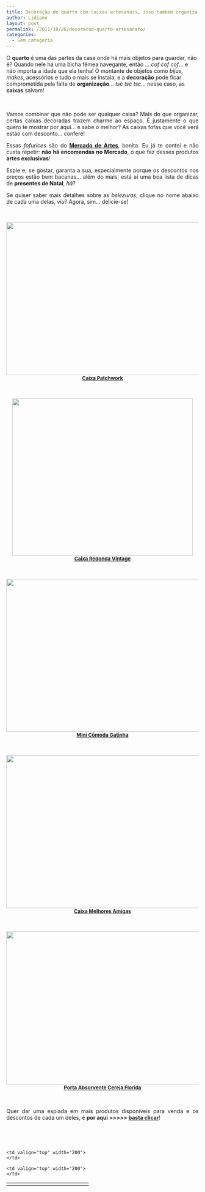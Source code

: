 ```yaml
---
title: Decoração de quarto com caixas artesanais… isso também organiza!
author: Lidiane
layout: post
permalink: /2011/10/26/decoracao-quarto-artesanato/
categories:
  - Sem categoria
---
```

O **quarto** é uma das partes da casa onde há mais objetos para guardar, não é? Quando nele há uma bicha fêmea navegante, então … _cof cof cof_… e não importa a idade que ela tenha! O montante de objetos como _bijus, makes_, acessórios e tudo o mais se instala, e a **decoração** pode ficar comprometida pela falta de **organização**… _tsc tsc tsc_… nesse caso, as **caixas** salvam!

&nbsp;

<p align="justify">
  Vamos combinar que não pode ser qualquer caixa? Mais do que organizar, certas caixas decoradas trazem charme ao espaço. É justamente o que quero te mostrar por aqui… e sabe o melhor? As caixas fofas que você verá estão com desconto… confere!
</p>

<!--more-->

<p align="justify">
  Essas<em> fofurices</em> são do<strong> <a href="http://www.trololodemulher.com.br/loja/" target="_blank" rel="noopener noreferrer">Mercado de Artes</a></strong>, bonita. Eu já te contei e não custa repetir: <strong>não há encomendas no Mercado</strong>, o que faz desses produtos <strong>artes exclusivas</strong>!
</p>

<p align="justify">
  Espie e, se gostar, garanta a sua, especialmente porque os descontos nos preços estão bem bacanas… além do mais, está aí uma boa lista de dicas de <strong>presentes de Natal</strong>, <em>hã</em>?
</p>

<p align="justify">
  Se quiser saber mais detalhes sobre as <em>belezuras</em>, clique no nome abaixo de cada uma delas, <em>viu</em>? Agora, sim… delicie-se!
</p>

&nbsp;

<p align="center">
  <strong><span style="font-size: small;"><a href="https://www.trololodemulher.com.br/2011/04/Caixa-Patchwork-2.jpg"><img class="alignnone size-full wp-image-6256" title="Caixa Patchwork 2" src="https://www.trololodemulher.com.br/2011/04/Caixa-Patchwork-2.jpg" alt="" width="600" height="400" /></a><br /> <a href="http://www.trololodemulher.com.br/loja/2010/09/08/caixa-patchwork/" target="_blank" rel="noopener noreferrer">Caixa Patchwork</a></span></strong>
</p>

&nbsp;

<p align="center">
  <strong><span style="font-size: small;"><a href="https://www.trololodemulher.com.br/2011/04/Caixa-Redonda-Vintage.jpg"><img class="alignnone size-full wp-image-6252" title="Caixa Redonda Vintage" src="https://www.trololodemulher.com.br/2011/04/Caixa-Redonda-Vintage.jpg" alt="" width="474" height="411" /></a><br /> <a href="http://www.trololodemulher.com.br/loja/2010/09/08/caixa-redonda-vintage/" target="_blank" rel="noopener noreferrer">Caixa Redonda Vintage</a></span></strong>
</p>

&nbsp;

<p align="center">
  <strong><span style="font-size: small;"><a href="https://www.trololodemulher.com.br/2011/04/Mini-Comoda-Gatinha.jpg"><img class="alignnone size-full wp-image-6316" title="Mini Cômoda Gatinha" src="https://www.trololodemulher.com.br/2011/04/Mini-Comoda-Gatinha.jpg" alt="" width="600" height="400" /></a><br /> <a href="http://www.trololodemulher.com.br/loja/2010/09/08/mini-comoda-gatinha/" target="_blank" rel="noopener noreferrer">Mini Cômoda Gatinha</a></span></strong>
</p>

&nbsp;

<p align="center">
  <strong><span style="font-size: small;"><a href="https://www.trololodemulher.com.br/2011/04/Caixa-Melhores-Amigas.jpg"><img class="alignnone size-full wp-image-6309" title="Caixa Melhores Amigas" src="https://www.trololodemulher.com.br/2011/04/Caixa-Melhores-Amigas.jpg" alt="" width="600" height="400" /></a><br /> <a href="http://www.trololodemulher.com.br/loja/2010/09/08/caixa-melhores-amigas/" target="_blank" rel="noopener noreferrer">Caixa Melhores Amigas</a></span></strong>
</p>

&nbsp;

<p align="center">
  <strong><span style="font-size: small;"><a href="https://www.trololodemulher.com.br/2011/09/Porta-Absorvente-ou-Cha-Cereja-Florida.jpg"><img class="alignnone size-full wp-image-6926" title="Porta Absorvente ou Chá Cereja Florida" src="https://www.trololodemulher.com.br/2011/09/Porta-Absorvente-ou-Cha-Cereja-Florida.jpg" alt="" width="600" height="400" /></a><br /> <a href="http://www.trololodemulher.com.br/loja/2010/09/08/absorvente-cha-cereja-florida/" target="_blank" rel="noopener noreferrer">Porta Absorvente Cereja Florida</a></span></strong>
</p>

&nbsp;

<p align="justify">
  Quer dar uma espiada em mais produtos disponíveis para venda e os descontos de cada um deles, é <strong>por aqui >>>>> <a href="http://www.trololodemulher.com.br/loja/disponiveis/">basta clicar</a></strong>!
</p>

&nbsp;

&nbsp;

<table width="600" border="0" cellspacing="0" cellpadding="2">
  <tr>
    <td valign="top" width="200">
    </td>
    
    <td valign="top" width="200">
    </td>
    
    <td valign="top" width="200">
    </td>
  </tr>
</table>